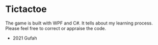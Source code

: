 # Tictactoe

The game is built with WPF and C#. It tells about my learning process.
Please feel free to correct or appraise the code.


- 2021 Gufah
